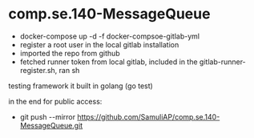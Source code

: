 # comp.se.140-MessageQueue

- docker-compose up -d -f docker-compsoe-gitlab-yml
- register a root user in the local gitlab installation
- imported the repo from github
- fetched runner token from local gitlab, included in the gitlab-runner-register.sh, ran sh

testing framework it built in golang (go test)


in the end for public access:
- git push --mirror https://github.com/SamuliAP/comp.se.140-MessageQueue.git
